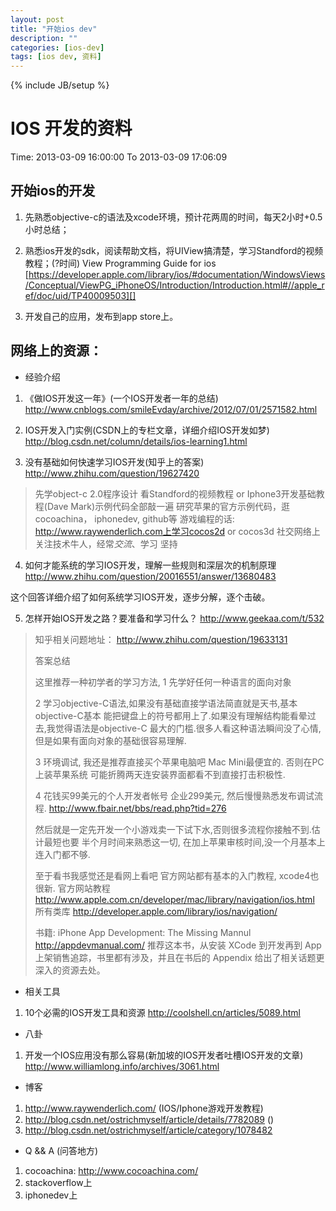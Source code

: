 ```yaml
---
layout: post
title: "开始ios dev"
description: ""
categories: [ios-dev]
tags: [ios dev, 资料]
---
```

{% include JB/setup %}

# IOS 开发的资料

Time: 2013-03-09 16:00:00 To 2013-03-09 17:06:09 


## 开始ios的开发

1. 先熟悉objective-c的语法及xcode环境，预计花两周的时间，每天2小时+0.5小时总结；

2. 熟悉ios开发的sdk，阅读帮助文档，将UIView搞清楚，学习Standford的视频教程；(?时间)
View Programming Guide for ios  [https://developer.apple.com/library/ios/#documentation/WindowsViews/Conceptual/ViewPG_iPhoneOS/Introduction/Introduction.html#//apple_ref/doc/uid/TP40009503][]

3. 开发自己的应用，发布到app store上。 


## 网络上的资源：
- 经验介绍
1. 《做IOS开发这一年》(一个IOS开发者一年的总结)
http://www.cnblogs.com/smileEvday/archive/2012/07/01/2571582.html

2. IOS开发入门实例(CSDN上的专栏文章，详细介绍IOS开发如梦)
http://blog.csdn.net/column/details/ios-learning1.html

3. 没有基础如何快速学习IOS开发(知乎上的答案)
http://www.zhihu.com/question/19627420

>先学object-c 2.0程序设计
>看Standford的视频教程 or Iphone3开发基础教程(Dave Mark)示例代码全部敲一遍
>研究苹果的官方示例代码，逛cocoachina， iphonedev, github等
>游戏编程的话: http://www.raywenderlich.com上学习cocos2d or cocos3d
>社交网络上关注技术牛人，经常*交流*、学习
>坚持

4. 如何才能系统的学习IOS开发，理解一些规则和深层次的机制原理
http://www.zhihu.com/question/20016551/answer/13680483

这个回答详细介绍了如何系统学习IOS开发，逐步分解，逐个击破。

5. 怎样开始IOS开发之路？要准备和学习什么？
http://www.geekaa.com/t/532

>知乎相关问题地址：
>http://www.zhihu.com/question/19633131
>
>答案总结
>
>这里推荐一种初学者的学习方法,
>1 先学好任何一种语言的面向对象
>
>2 学习objective-C语法,如果没有基础直接学语法简直就是天书,基本objective-C基本
>能把键盘上的符号都用上了.如果没有理解结构能看晕过去,我觉得语法是objective-C
>最大的门槛.很多人看这种语法瞬间没了心情,但是如果有面向对象的基础很容易理解.
>
>3 环境调试, 我还是推荐直接买个苹果电脑吧 Mac Mini最便宜的. 否则在PC上装苹果系统
>可能折腾两天连安装界面都看不到直接打击积极性.
>
>4 花钱买99美元的个人开发者帐号 企业299美元, 然后慢慢熟悉发布调试流程. 
>http://www.fbair.net/bbs/read.php?tid=276
>
>然后就是一定先开发一个小游戏卖一下试下水,否则很多流程你接触不到.估计最短也要
>半个月时间来熟悉这一切, 在加上苹果审核时间,没一个月基本上连入门都不够.
>
>至于看书我感觉还是看网上看吧 官方网站都有基本的入门教程, xcode4也很新.
>官方网站教程 http://www.apple.com.cn/developer/mac/library/navigation/ios.html
>所有类库 http://developer.apple.com/library/ios/navigation/
>
>书籍:
>iPhone App Development: The Missing Mannul
>http://appdevmanual.com/
>推荐这本书，从安装 XCode 到开发再到 App 上架销售追踪，书里都有涉及，并且在书后的 Appendix 给出了相关话题更深入的资源去处。 
>>

- 相关工具
1. 10个必需的IOS开发工具和资源 
http://coolshell.cn/articles/5089.html


- 八卦
1. 开发一个IOS应用没有那么容易(新加坡的IOS开发者吐槽IOS开发的文章)
http://www.williamlong.info/archives/3061.html

- 博客
1. http://www.raywenderlich.com/ (IOS/Iphone游戏开发教程)
2. http://blog.csdn.net/ostrichmyself/article/details/7782089 ()
3. http://blog.csdn.net/ostrichmyself/article/category/1078482


- Q && A (问答地方)

1. cocoachina: http://www.cocoachina.com/
2. stackoverflow上
3. iphonedev上
